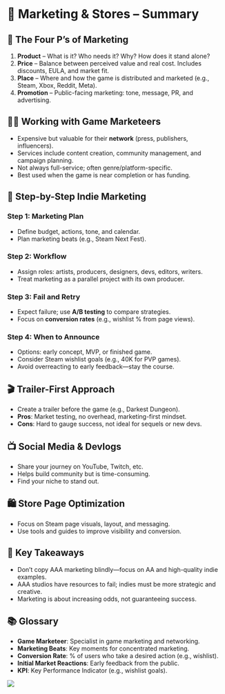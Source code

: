 <link rel="stylesheet" href="../style.css">

# 📣 Marketing & Stores – Summary

## 🧭 The Four P’s of Marketing
1. **Product** – What is it? Who needs it? Why? How does it stand alone?
2. **Price** – Balance between perceived value and real cost. Includes discounts, EULA, and market fit.
3. **Place** – Where and how the game is distributed and marketed (e.g., Steam, Xbox, Reddit, Meta).
4. **Promotion** – Public-facing marketing: tone, message, PR, and advertising.

## 🧑‍💼 Working with Game Marketeers
- Expensive but valuable for their **network** (press, publishers, influencers).
- Services include content creation, community management, and campaign planning.
- Not always full-service; often genre/platform-specific.
- Best used when the game is near completion or has funding.

## 📝 Step-by-Step Indie Marketing

### **Step 1: Marketing Plan**
- Define budget, actions, tone, and calendar.
- Plan marketing beats (e.g., Steam Next Fest).

### **Step 2: Workflow**
- Assign roles: artists, producers, designers, devs, editors, writers.
- Treat marketing as a parallel project with its own producer.

### **Step 3: Fail and Retry**
- Expect failure; use **A/B testing** to compare strategies.
- Focus on **conversion rates** (e.g., wishlist % from page views).

### **Step 4: When to Announce**
- Options: early concept, MVP, or finished game.
- Consider Steam wishlist goals (e.g., 40K for PVP games).
- Avoid overreacting to early feedback—stay the course.

## 🎬 Trailer-First Approach
- Create a trailer before the game (e.g., Darkest Dungeon).
- **Pros**: Market testing, no overhead, marketing-first mindset.
- **Cons**: Hard to gauge success, not ideal for sequels or new devs.

## 📺 Social Media & Devlogs
- Share your journey on YouTube, Twitch, etc.
- Helps build community but is time-consuming.
- Find your niche to stand out.

## 🛍️ Store Page Optimization
- Focus on Steam page visuals, layout, and messaging.
- Use tools and guides to improve visibility and conversion.

## 🧠 Key Takeaways
- Don’t copy AAA marketing blindly—focus on AA and high-quality indie examples.
- AAA studios have resources to fail; indies must be more strategic and creative.
- Marketing is about increasing odds, not guaranteeing success.

## 📚 Glossary
- **Game Marketeer**: Specialist in game marketing and networking.
- **Marketing Beats**: Key moments for concentrated marketing.
- **Conversion Rate**: % of users who take a desired action (e.g., wishlist).
- **Initial Market Reactions**: Early feedback from the public.
- **KPI**: Key Performance Indicator (e.g., wishlist goals).

<img src="../assets/images/Marketing-Strategy.avif" class="img-normal" draggable="false">